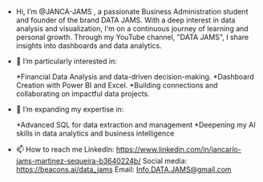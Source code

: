 - Hi, I’m @JANCA-JAMS , a passionate Business Administration student and founder of the brand DATA JAMS. With a deep interest in data analysis and visualization, I'm on a continuous journey of learning and personal growth. Through my YouTube channel, "DATA JAMS", I share insights into dashboards and data analytics.
  
- 👀 I’m particularly interested in:

  *Financial Data Analysis and data-driven decision-making.
  *Dashboard Creation with Power BI and Excel.
  *Building connections and collaborating on impactful data projects.

- 🌱 I’m expanding my expertise in:

  *Advanced SQL for data extraction and management
  *Deepening my AI skills in data analytics and business intelligence
  
- 📫 How to reach me
    LinkedIn: https://www.linkedin.com/in/jancarlo-jams-martinez-sequeira-b3640224b/
    Social media: https://beacons.ai/data_jams
    Email: 	Info.DATA.JAMS@gmail.com
  

<!---
JANCA-JAMS/JANCA-JAMS is a ✨ special ✨ repository because its `README.md` (this file) appears on your GitHub profile.
You can click the Preview link to take a look at your changes.
--->
